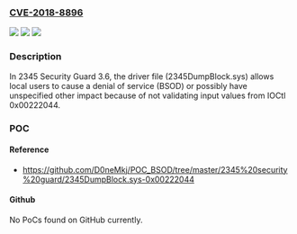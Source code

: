 ### [CVE-2018-8896](https://cve.mitre.org/cgi-bin/cvename.cgi?name=CVE-2018-8896)
![](https://img.shields.io/static/v1?label=Product&message=n%2Fa&color=blue)
![](https://img.shields.io/static/v1?label=Version&message=n%2Fa&color=blue)
![](https://img.shields.io/static/v1?label=Vulnerability&message=n%2Fa&color=brighgreen)

### Description

In 2345 Security Guard 3.6, the driver file (2345DumpBlock.sys) allows local users to cause a denial of service (BSOD) or possibly have unspecified other impact because of not validating input values from IOCtl 0x00222044.

### POC

#### Reference
- https://github.com/D0neMkj/POC_BSOD/tree/master/2345%20security%20guard/2345DumpBlock.sys-0x00222044

#### Github
No PoCs found on GitHub currently.

